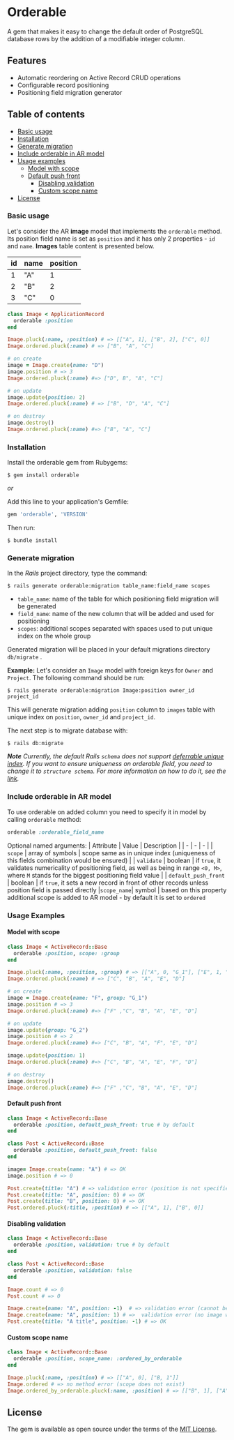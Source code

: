 # Orderable

A gem that makes it easy to change the default order of PostgreSQL database rows by the addition of a modifiable integer column.

## Features

- Automatic reordering on Active Record CRUD operations
- Configurable record positioning
- Positioning field migration generator

## Table of contents

* [Basic usage](#usage)
* [Installation](#installation)
* [Generate migration](#generate-migration)
* [Include orderable in AR model](#include-orderable-in-ar-model)
* [Usage examples](#usage-examples)
  * [Model with scope](#model-with-scope)
  * [Default push front](#default-push-front)
	* [Disabling validation](#disabling-validation)
	* [Custom scope name](#custom-scope-name)
* [License](#license)
### Basic usage
Let's consider the AR **image** model that implements the `orderable` method. Its position field name is set as `position` and it has only 2 properties - `id` and `name`. **Images** table content is presented below.

| id | name | position |
|----|-----|----------|
|1|"A"|1|
|2|"B"|2|
|3|"C"|0|

```ruby
class Image < ApplicationRecord
  orderable :position
end

Image.pluck(:name, :position) # => [["A", 1], ["B", 2], ["C", 0]]
Image.ordered.pluck(:name) # => ["B", "A", "C"]

# on create
image = Image.create(name: "D")
image.position # => 3
Image.ordered.pluck(:name) #=> ["D", B", "A", "C"]

# on update
image.update(position: 2)
Image.ordered.pluck(:name) # => ["B", "D", "A", "C"]

# on destroy
image.destroy()
Image.ordered.pluck(:name) #=> ["B", "A", "C"]
```
### Installation

Install the orderable gem from Rubygems:

    $ gem install orderable
    
_or_

Add this line to your application's Gemfile:

```ruby
gem 'orderable', 'VERSION'
```

Then run:

    $ bundle install

### Generate migration
In the *Rails* project directory, type the command:

    $ rails generate orderable:migration table_name:field_name scopes

- `table_name`: name of the table for which positioning field migration will be generated
- `field_name`: name of the new column that will be added and used for positioning
- `scopes`: additional scopes separated with spaces used to put unique index on the whole group

Generated migration will be placed in your default migrations directory `db/migrate` .

**Example:**
Let's consider an `Image` model with foreign keys for `Owner` and `Project`. The following command should be run:

    $ rails generate orderable:migration Image:position owner_id project_id

This will generate migration adding `position` column to `images` table with unique index on `position`, `owner_id` and `project_id`. 

The next step is to migrate database with:

    $ rails db:migrate

***Note***
*Currently, the default Rails `schema` does not support [deferrable unique index](https://dba.stackexchange.com/questions/166082/deferrable-unique-index-in-postgres). If you want to ensure uniqueness on orderable field, you need to change it to `structure schema`. For more information on how to do it, see the [link](https://guides.rubyonrails.org/active_record_migrations.html#types-of-schema-dumps).*

### Include orderable in AR model
To use orderable on added column you need to specify it in model by calling `orderable` method:
```ruby
orderable :orderable_field_name
```
Optional named arguments:
| Attribute | Value | Description |
| - | - | - |
| `scope` | array of symbols | scope same as in unique index (uniqueness of this fields combination would be ensured) |
| `validate` | boolean | if `true`, it validates numericality of positioning field, as well as being in range `<0, M>`, where `M` stands for the biggest positioning field value |
| `default_push_front` | boolean | if `true`, it sets a new record in front of other records unless position field is passed directly
|`scope_name`| symbol | based on this property additional scope is added to AR model - by default it is set to `ordered`

### Usage Examples

#### Model with scope

```ruby
class Image < ActiveRecord::Base
  orderable :position, scope: :group
end

Image.pluck(:name, :position, :group) # => [["A", 0, "G_1"], ["E", 1, "G_2"], ["C", 2, "G_1"], ["B", 1, "G_1"], ["D", 0, "G_2"]]
Image.ordered.pluck(:name) # => ["C", "B", "A", "E", "D"]

# on create
image = Image.create(name: "F", group: "G_1")
image.position # => 3
Image.ordered.pluck(:name) #=> ["F" ,"C", "B", "A", "E", "D"]

# on update
image.update(group: "G_2")
image.position # => 2
Image.ordered.pluck(:name) #=> ["C", "B", "A", "F", "E", "D"]

image.update(position: 1)
Image.ordered.pluck(:name) #=> ["C", "B", "A", "E", "F", "D"]

# on destroy
image.destroy()
Image.ordered.pluck(:name) #=> ["F" ,"C", "B", "A", "E", "D"]
```
#### Default push front

```ruby
class Image < ActiveRecord::Base
  orderable :position, default_push_front: true # by default
end

class Post < ActiveRecord::Base
  orderable :position, default_push_front: false
end

image= Image.create(name: "A") # => OK
image.position # => 0

Post.create(title: "A") # => validation error (position is not specified)
Post.create(title: "A", position: 0) # => OK
Post.create(title: "B", position: 0) # => OK
Post.ordered.pluck(:title, :position) # => [["A", 1], ["B", 0]]
```
#### Disabling validation

```ruby
class Image < ActiveRecord::Base
  orderable :position, validation: true # by default
end

class Post < ActiveRecord::Base
  orderable :position, validation: false
end

Image.count # => 0
Post.count # => 0

Image.create(name: "A", position: -1)  # => validation error (cannot be negative)
Image.create(name: "A", position: 1) # =>  validation error (no image with position 0)
Post.create(title: "A title", position: -1) # => OK
```
#### Custom scope name

```ruby
class Image < ActiveRecord::Base
  orderable :position, scope_name: :ordered_by_orderable
end

Image.pluck(:name, :position) # => [["A", 0], ["B, 1"]]
Image.ordered # => no method error (scope does not exist)
Image.ordered_by_orderable.pluck(:name, :position) # => [["B", 1], ["A", 0]]
```

## License

The gem is available as open source under the terms of the [MIT License](https://opensource.org/licenses/MIT).
